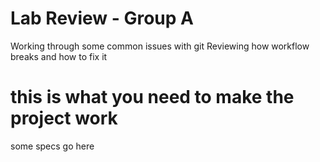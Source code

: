 # Lab Review - Group A
Working through some common issues with git
Reviewing how workflow breaks and how to fix it

# this is what you need to make the project work
some specs go here

